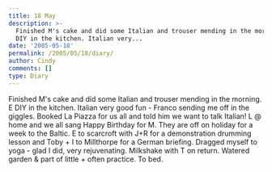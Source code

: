 ```yaml
---
title: 18 May
description: >-
  Finished M's cake and did some Italian and trouser mending in the morning. E
  DIY in the kitchen. Italian very...
date: '2005-05-18'
permalink: /2005/05/18/diary/
author: Cindy
comments: []
type: Diary
---
```


Finished M's cake and did some Italian and trouser mending in the morning. E DIY in the kitchen. Italian very good fun - Franco sending me off in the giggles. Booked La Piazza for us all and told him we want to talk Italian! L @ home and we all sang Happy Birthday for M. They are off on holiday for a week to the Baltic. E to scarcroft with J+R for a demonstration drumming lesson and Toby + I to Millthorpe for a German briefing. Dragged myself to yoga - glad I did, very rejuvenating. Milkshake with T on return. Watered garden & part of little + often practice. To bed.
